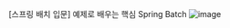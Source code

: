[스프링 배치 입문] 예제로 배우는 핵심 Spring Batch
![image](https://github.com/tztos104/spring_batchstudy/assets/128444192/26790cbd-2a61-4f5a-9d3f-72848e93eea1)

